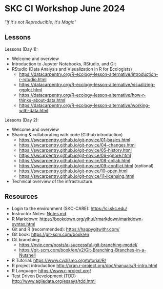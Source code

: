 # SKC CI Workshop June 2024

*"If it's not Reproducible, it's Magic"*

## Lessons

Lessons (Day 1):

  * Welcome and overview
  * Introduction to Jupyter Notebooks, RStudio, and Git
  * RStudio (Data Analysis and Visualization in R for Ecologists)
    * https://datacarpentry.org/R-ecology-lesson-alternative/introduction-r-rstudio.html
    * https://datacarpentry.org/R-ecology-lesson-alternative/visualizing-ggplot.html
    * https://datacarpentry.org/R-ecology-lesson-alternative/how-r-thinks-about-data.html
    * https://datacarpentry.org/R-ecology-lesson-alternative/working-with-data.html

Lessons (Day 2):

  * Welcome and overview
  * Sharing & collaborating with code (Github introduction)
    * https://swcarpentry.github.io/git-novice/01-basics.html
    * https://swcarpentry.github.io/git-novice/04-changes.html
    * https://swcarpentry.github.io/git-novice/05-history.html
    * https://swcarpentry.github.io/git-novice/06-ignore.html
    * https://swcarpentry.github.io/git-novice/08-collab.html
    * https://swcarpentry.github.io/git-novice/09-conflict.html (optional)
    * https://swcarpentry.github.io/git-novice/10-open.html
    * https://swcarpentry.github.io/git-novice/11-licensing.html
  * Technical overview of the infrastructure.

## Resources

  * Login to the environment (SKC-CARE): https://ci.skc.edu/
  * Instructor Notes: [Notes.md](Notes.md)
  * R Markdown: https://bookdown.org/yihui/rmarkdown/markdown-syntax.html
  * Git and R (recommended): https://happygitwithr.com/
  * Git book: https://git-scm.com/book/en
  * Git branching: 
    * https://nvie.com/posts/a-successful-git-branching-model/
    * https://git-scm.com/book/en/v2/Git-Branching-Branches-in-a-Nutshell
  * R Tutorial: https://www.cyclismo.org/tutorial/R/
  * R project introduction http://cran.r-project.org/doc/manuals/R-intro.html
  * R Language: https://www.r-project.org/
  * Test Driven Development (TDD) http://www.agiledata.org/essays/tdd.html
